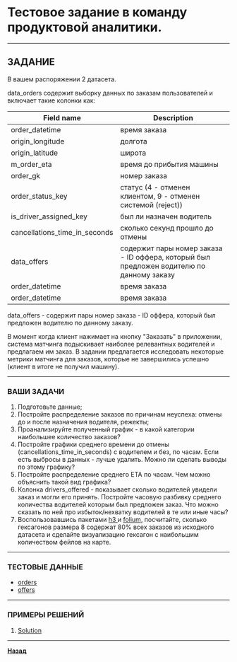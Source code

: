 # Тестовое задание в команду продуктовой аналитики.

***

## ЗАДАНИЕ

В  вашем распоряжении 2 датасета.

data\_orders содержит выборку данных по заказам пользователей и включает такие колонки как:

| Field name                       | Description                                                                              |
| -------------------------------- | ---------------------------------------------------------------------------------------- |
| order\_datetime                  | время заказа                                                                             |
| origin\_longitude                | долгота                                                                                  |
| origin\_latitude                 | широта                                                                                   |
| m\_order\_eta                    | время до прибытия машины                                                                 |
| order\_gk                        | номер заказа                                                                             |
| order\_status\_key               | статус (4 - отменен клиентом, 9 - отменен системой (reject))                             |
| is\_driver\_assigned\_key        | был ли назначен водитель                                                                 |
| cancellations\_time\_in\_seconds | сколько секунд прошло до отмены                                                          |
| data\_offers                     | содержит пары номер заказа - ID оффера, который был предложен водителю по данному заказу |
| order\_datetime                  | время заказа                                                                             |
| order\_datetime                  | время заказа                                                                             |

data\_offers - содержит пары номер заказа - ID оффера, который был предложен водителю по данному заказу.

В момент когда клиент нажимает на кнопку "Заказать" в приложении, система матчинга подыскивает наиболее релевантных водителей и предлагаем им заказ. В задании предлагается исследовать некоторые метрики матчинга для заказов, которые не завершились успешно (клиент в итоге не получил машину).

***

### ВАШИ ЗАДАЧИ

1. Подготовьте данные;
2. Постройте распределение заказов по причинам неуспеха: отмены до и после назначения водителя, режекты;
3. Проанализируйте полученный график - в какой категории наибольшее количество заказов?
4. Постройте графики среднего времени до отмены (cancellations\_time\_in\_seconds) с водителем и без, по часам. Если есть выбросы в данных - лучше удалить. Можно ли сделать выводы по этому графику?
5. Постройте распределение среднего ЕТА по часам. Чем можно объяснить такой вид графика?
6. Колонка drivers\_offered - показывает сколько водителей увидели заказ и могли его принять. Постройте часовую разбивку среднего количества водителей которым был предложен заказ. Что можно сказать по ней про избыток/нехватку водителей в те или иные часы?
7. Воспользовавшись пакетами [h3 ](https://h3geo.org/docs/)и [folium](https://python-visualization.github.io/folium/latest/), посчитайте, сколько гексагонов размера 8 содержат 80% всех заказов из исходного датасета и сделайте визуализацию гексагон с наибольшим количеством фейлов на карте.

***

### ТЕСТОВЫЕ ДАННЫЕ

- [orders](/assets/data_orders.csv)
- [offers](/assets/data_offers.csv)

***

### ПРИМЕРЫ РЕШЕНИЙ

1. [Solution](/assets/solution_1.ipynb)
***

**[Назад](/analyst/README.md)**